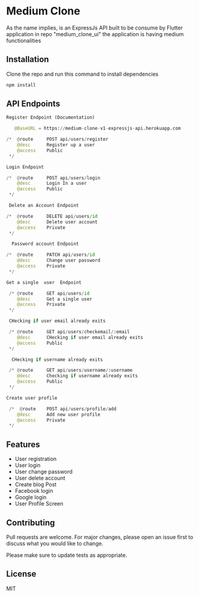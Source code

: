 # Medium Clone

As the name implies, is an ExpressJs API built to be consume by Flutter application in repo "medium_clone_ui" the application is having medium functionalities

## Installation

Clone the repo and run this command to install dependencies

```bash
npm install
```

## API Endpoints

```python
Register Endpoint (Documentation)

   @BaseURL = https://medium-clone-v1-expressjs-api.herokuapp.com

/*  @route     POST api/users/register
    @desc      Register up a user
    @access    Public
 */

Login Endpoint

/*  @route     POST api/users/login
    @desc      Login In a user
    @access    Public
 */

 Delete an Account Endpoint

/*  @route     DELETE api/users/id
    @desc      Delete user account
    @access    Private
 */

  Password account Endpoint

/*  @route     PATCH api/users/id
    @desc      Change user password
    @access    Private
 */

Get a single  user  Endpoint

 /* @route     GET api/users/id
    @desc      Get a single user 
    @access    Private
 */

 CHecking if user email already exits

 /* @route     GET api/users/checkemail/:email
    @desc      CHecking if user email already exits
    @access    Public
 */

  CHecking if username already exits

 /* @route     GET api/users/username/:username
    @desc      Checking if username already exits
    @access    Public
 */

Create user profile

 /*  @route    POST api/users/profile/add
    @desc      Add new user profile
    @access    Private
 */

```

## Features
+ User registration
+ User login
+ User change password
+ User delete account
+ Create blog Post
+ Facebook login
+ Google login
+ User Profile Screen

## Contributing
Pull requests are welcome. For major changes, please open an issue first to discuss what you would like to change.

Please make sure to update tests as appropriate.

## License
MIT
